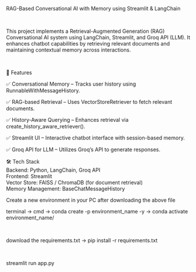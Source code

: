 RAG-Based Conversational AI with Memory using Streamlit & LangChain

<br>

This project implements a Retrieval-Augmented Generation (RAG) Conversational AI system using LangChain, Streamlit, and Groq API (LLM). It enhances chatbot capabilities by retrieving relevant documents and maintaining contextual memory across interactions.

<br>

🔹 Features
<br>

✅ Conversational Memory – Tracks user history using RunnableWithMessageHistory.
<br>

✅ RAG-based Retrieval – Uses VectorStoreRetriever to fetch relevant documents.
<br>

✅ History-Aware Querying – Enhances retrieval via create_history_aware_retriever().
<br>

✅ Streamlit UI – Interactive chatbot interface with session-based memory.
<br>

✅ Groq API for LLM – Utilizes Groq’s API to generate responses.
<br>

🛠 Tech Stack
<br>
Backend: Python, LangChain, Groq API
<br>
Frontend: Streamlit
<br>
Vector Store: FAISS / ChromaDB (for document retrieval)
<br>
Memory Management: BaseChatMessageHistory
<br>

Create a new environment in your PC after downloading the above file
<br>

terminal -> cmd -> conda create -p environment_name -y  -> conda activate environment_name/

<br>

download the requirements.txt -> pip install -r requirements.txt

<br>

streamlit run app.py



